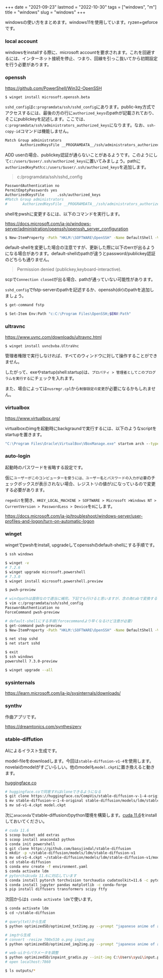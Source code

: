 +++
date = "2021-09-23"
lastmod = "2022-10-30"
tags = ["windows", "m"]
title = "windows"
slug = "windows"
+++

windowsの使い方をまとめます。windows11を使用しています。ryzen+geforceです。



### local account

windowsをinstallする際に、microsoft accountを要求されます。これを回避するには、インターネット接続を停止、つまり、回線を引っこ抜いてから初期設定を行う必要があります。

### openssh

https://github.com/PowerShell/Win32-OpenSSH

```sh
$ winget install microsoft.openssh.beta
```

`sshd_config`は`c:programdata/ssh/sshd_config`にあります。public-key方式でアクセスするには、最後の方の行に`authorized_keys`のpathが記載されており、そこにpublickeyを記述します。ここでは、`c:programdata/ssh/administrators_authorized_keys`になります。なお、`ssh-copy-id`コマンドは機能しません。

```sh
Match Group administrators
       AuthorizedKeysFile __PROGRAMDATA__/ssh/administrators_authorized_keys
```

ADD userの場合、publickey認証が通らないことがあるようです。このようにして`c:/users/$user/.ssh/authorized_keys`に置いてみましょう。pathに`authorizedKeyPath`:`c:/users/$user/.ssh/authorized_keys`を追加します。

> c:/programdata/ssh/sshd_config

```sh
PasswordAuthentication no
PermitEmptyPasswords yes
AuthorizedKeysFile      .ssh/authorized_keys
#Match Group administrators
#       AuthorizedKeysFile __PROGRAMDATA__/ssh/administrators_authorized_keys
```

shellをpwshに変更するには、以下のコマンドを実行します。

https://docs.microsoft.com/ja-jp/windows-server/administration/openssh/openssh_server_configuration

```sh
$ New-ItemProperty -Path "HKLM:\SOFTWARE\OpenSSH" -Name DefaultShell -Value "C:\Program Files\PowerShell\7\pwsh.exe" -PropertyType String -Force
```

default-shellを変更した場合の注意ですが、更新した際に以下のerrが出るようになる場合があります。default-shellのpathが違うとpassword/publickey認証のどちらも通りません。

> Permission denied (publickey,keyboard-interactive).

scpで`Connection closed`が出る場合、pathが通っていない可能性があります。

`sshd_config`でfstp-serverのpathを記述するか、openssh(dir)のpathを追加しましょう。

```sh
$ get-command fstp

$ Set-Item Env:Path "c:C:\Program Files\OpenSSH;$ENV:Path"
```

### ultravnc

https://www.uvnc.com/downloads/ultravnc.html

```sh
$ winget install uvncbvba.UltraVnc
```

管理者権限で実行しなければ、すべてのウィンドウに対して操作することができません。

したがって、exeやstartup(shell:startup)は、`プロパティ > 管理者としてこのプログラムを実行する`にチェックを入れます。

また、場合によっては`nusrmgr.cpl`から`制御設定の変更`が必要になるかもしれません。

### virtualbox

https://www.virtualbox.org/

virtualboxのimgを起動時にbackgraundで実行するには、以下のようなscriptをstartupを置きます。

```sh:startup/vm-arch.bat
"C:\Program Files\Oracle\VirtualBox\VBoxManage.exe" startvm arch --type headless
```

### auto-login

起動時のパスワードを省略する設定です。

仮に`ユーザーがこのコンピューターを使うには、ユーザー名とパスワードの入力が必要`のチェックボックスが表示されない場合、レジストリの値が`2`になっているので変更する必要があります。

`regedit`を開き、`HKEY_LOCAL_MACHINE > SOFTWARE > Microsoft >Windows NT > CurrentVersion > PasswordLess > Device`を`0`にします。

https://docs.microsoft.com/ja-jp/troubleshoot/windows-server/user-profiles-and-logon/turn-on-automatic-logon

### winget

wingetでpwshをinstall, upgradeしてopensshのdefault-shellにする手順です。

```sh
$ ssh windows

$ winget -v
# 7.2.6
$ winget upgrade microsoft.powershell
# 7.3.0
$ winget install microsoft.powershell.preview

$ pwsh-preview

# winのpathは面倒なので適当に補完。下記でも行けると思いますが、念の為tabで変換するといいかも
$ vim c:/programdata/ssh/sshd_config
PasswordAuthentication no
ForceCommand pwsh-preview

# default-shellにする手順(forcecommandより早くなるけど注意が必要)
$ get-command pwsh-preview
$ New-ItemProperty -Path "HKLM:\SOFTWARE\OpenSSH" -Name DefaultShell -Value "C:\Program Files\PowerShell\7-preview\preview\pwsh-preview.cmd" -PropertyType String -Force

$ net stop sshd
$ net start sshd

$ exit
$ ssh windows
powershell 7.3.0-preview

$ winget upgrade --all
```

### sysinternals

https://learn.microsoft.com/ja-jp/sysinternals/downloads/

### synthv

作曲アプリです。

https://dreamtonics.com/synthesizerv

### stable-diffution

AIによるイラスト生成です。

model-fileをdownloadします。今回は`stable-diffusion-v1-4`を使用します。novelaiのmodelがすごいらしい。他のmodelも`model.ckpt`に置き換えると動きます。

[huggingface.co](https://huggingface.co/)

```sh
# huggingface.coで同意すればcloneできるようになる 
$ git clone https://huggingface.co/CompVis/stable-diffusion-v-1-4-original
$ mv stable-diffusion-v-1-4-original stable-diffusion/models/ldm/stable-diffusion-v1
$ mv sd-v1-4.ckpt model.ckpt 
```

次に`anaconda`でstable-diffusionのpython環境を構築します。[cuda 11.6](https://developer.nvidia.com/cuda-toolkit-archive)をinstallしておいてください。

```sh
# cuda 11.6
$ scoop bucket add extras
$ scoop install anaconda3 python
$ conda init powershell
$ git clone https://github.com/basujindal/stable-diffusion
$ mkdir -p ~/stable-diffusion/models/ldm/stable-diffusion-v1
$ mv sd-v1-4.ckpt ~/stable-diffusion/models/ldm/stable-diffusion-v1/model.ckpt
$ cd stable-diffusion
$ conda env create -f environment.yaml
$ conda activate ldm
# pytorchはcuda 11.6に対応しています
$ conda install pytorch torchvision torchaudio cudatoolkit=11.6 -c pytorch -c conda-forge
$ conda install jupyter pandas matplotlib -c conda-forge
$ pip install diffusers transformers scipy ftfy
```

次回からは`$ conda activate ldm`で使います。

```sh
$ conda activate ldm
$ cd ~/stable-diffusion

# query(txt)から生成
$ python optimizedSD/optimized_txt2img.py --prompt "japanese anime of a beaultiful girl, fantasy costume, fantasy background, be autiful composition, cinematic lighting, pixiv, light novel, digital painting, extremely, detailed, sharp focus, ray tracing, 8k, cinematic postprocessing" --H 512 --W 512 --seed 27 --n_iter 2 --n_samples 10 --ddim_steps 50

# imgから生成
# convert -resize 700x510 o.png input.png
$ python optimizedSD/optimized_img2img.py --prompt "japanese anime of a beaultiful girl, pixiv, light novel, digital painting, 8k" --init-img C:\Users\syui\input.png --strength 0.2 --n_iter 2 --n_samples 2 --H 300 --W 230

# web-uiからパラメータを調整
$ python optimizedSD/inpaint_gradio.py --init-img C:\Users\syui\input.png
# open localhost:7860

$ ls outputs/*
```
